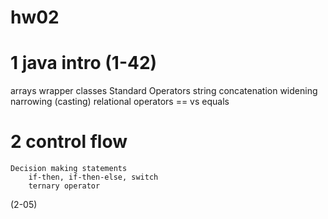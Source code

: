 # hw02

# 1 java intro (1-42)

arrays
wrapper classes
Standard Operators
string concatenation
widening
narrowing (casting)
relational operators
== vs equals


# 2 control flow

    Decision making statements
        if-then, if-then-else, switch
        ternary operator

(2-05)
